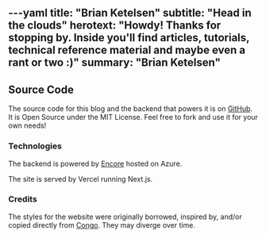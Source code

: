 ---yaml
title:      "Brian Ketelsen"
subtitle: "Head in the clouds"
herotext: "Howdy! Thanks for stopping by. Inside you'll find articles, tutorials, technical reference material and maybe even a rant or two :)"
summary:  "Brian Ketelsen"
---

## Source Code

The source code for this blog and the backend that powers it is on [GitHub](https://github.com/bketelsen/bkencore). It is Open Source under the MIT License. Feel free to fork and use it for your own needs!


### Technologies

The backend is powered by [Encore](https://encore.dev) hosted on Azure.

The site is served by Vercel running Next.js. 

### Credits

The styles for the website were originally borrowed, inspired by, and/or copied directly from [Congo](https://jpanther.github.io/congo/). They may diverge over time.
